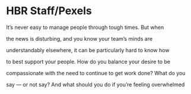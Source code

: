 # HBR Staff/Pexels

It’s never easy to manage people through tough times. But when

the news is disturbing, and you know your team’s minds are

understandably elsewhere, it can be particularly hard to know how

to best support your people. How do you balance your desire to be

compassionate with the need to continue to get work done? What do you

say — or not say? And what should you do if you’re feeling overwhelmed